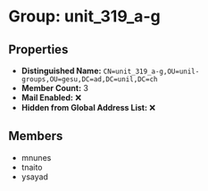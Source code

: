 # Group: unit_319_a-g

## Properties

- **Distinguished Name:** `CN=unit_319_a-g,OU=unil-groups,OU=gesu,DC=ad,DC=unil,DC=ch`
- **Member Count:** 3
- **Mail Enabled:** ❌
- **Hidden from Global Address List:** ❌

## Members

- mnunes
- tnaito
- ysayad
